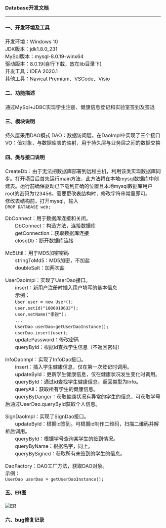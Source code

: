 ### Database开发文档  

----
<font size=3>  

#### 一、开发环境及工具  

开发环境：Windows 10  
JDK版本：jdk1.8.0_231  
MySql版本：mysql-8.0.19-winx64  
驱动版本：8.0.19(自行下载，放在lib目录下)  
开发工具：IDEA 2020.1  
其他工具：Navicat Premium、VSCode、Visio  

#### 二、功能描述  

通过MySql+JDBC实现学生注册、健康信息登记和实验室签到及签退  

#### 三、模块说明  

持久层采用DAO模式
DAO：数据访问层，在DaoImpl中实现了三个接口  
VO：值对象，与数据库表的映射，用于持久层与业务层之间的数据交换  

#### 四、类与接口说明

CreateDb：由于无法把数据库部署到远程主机，利用该类实现数据库同步。打开项目后首先运行main方法，此方法将在本地mysql数据库中创建表。运行前确保驱动已下载到正确的位置且本地mysql数据库用户root的密码为123456。需要更改表结构时，修改字符串常量即可。  
修改表结构前，打开mysql，输入  
`DROP DATABASE web;`

DbConnect：用于数据库连接和关闭。  
&emsp;&emsp;DbConnect：构造方法，连接数据库  
&emsp;&emsp;getConnection：获取数据库连接  
&emsp;&emsp;closeDb：断开数据库连接  

Md5Util：用于MD5加密密码  
&emsp;&emsp;stringToMd5：MD5加密，不加盐  
&emsp;&emsp;doubleSalt：加两次盐  

UserDaoImpl：实现了UserDao接口。  
&emsp;&emsp;insert：新用户注册时插入用户填写的基本信息  
&emsp;&emsp;示例：  
&emsp;&emsp;`User user = new User();`  
&emsp;&emsp;`user.setId("1806010633");`  
&emsp;&emsp;`user.setName("季锐");`  
&emsp;&emsp;`...`  
&emsp;&emsp;`UserDao userDao=getUserDaoInstance();`  
&emsp;&emsp;`userDao.insert(user);`  
&emsp;&emsp;updatePassword：修改密码  
&emsp;&emsp;queryById：根据id查找学生信息（不返回密码）  

InfoDaoImpl：实现了InfoDao接口。  
&emsp;&emsp;insert：插入学生健康信息，仅在第一次登记时调用。  
&emsp;&emsp;updateById：更新学生健康信息，仅在健康状况发生变化时调用。  
&emsp;&emsp;queryById：通过id查找学生健康信息。返回类型为Info。  
&emsp;&emsp;queryAll：获取所有学生的健康信息。  
&emsp;&emsp;queryByDanger：获取健康状况有异常的学生的信息，可获取学号后通过UserDao.queryById获取个人信息。  

SignDaoImpl：实现了SignDao接口。  
&emsp;&emsp;updateById：根据id签到。可根据id制作二维码，扫描二维码并解析后调用。  
&emsp;&emsp;queryById：根据学号查询某学生的签到情况。  
&emsp;&emsp;queryByName：根据名字，同上。  
&emsp;&emsp;queryBySigned：获取所有未签到的学生的信息。  

DaoFactory：DAO工厂方法，获取DAO对象。  
示例：  
`UserDao userDao = getUserDaoInstance();`  

#### 五、ER图  

![ER](https://s1.ax1x.com/2020/05/07/YmE7md.png)

#### 六、bug修复记录  

</font>  
